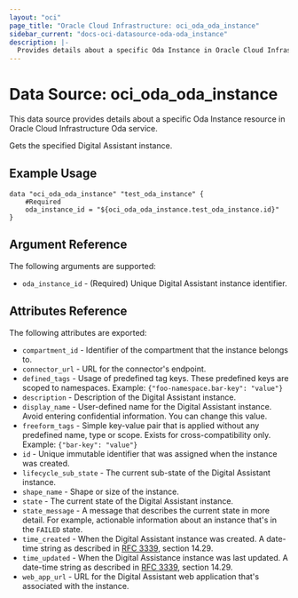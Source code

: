 ```yaml
---
layout: "oci"
page_title: "Oracle Cloud Infrastructure: oci_oda_oda_instance"
sidebar_current: "docs-oci-datasource-oda-oda_instance"
description: |-
  Provides details about a specific Oda Instance in Oracle Cloud Infrastructure Oda service
---
```


# Data Source: oci_oda_oda_instance
This data source provides details about a specific Oda Instance resource in Oracle Cloud Infrastructure Oda service.

Gets the specified Digital Assistant instance.

## Example Usage

```hcl
data "oci_oda_oda_instance" "test_oda_instance" {
	#Required
	oda_instance_id = "${oci_oda_oda_instance.test_oda_instance.id}"
}
```

## Argument Reference

The following arguments are supported:

* `oda_instance_id` - (Required) Unique Digital Assistant instance identifier.


## Attributes Reference

The following attributes are exported:

* `compartment_id` - Identifier of the compartment that the instance belongs to.
* `connector_url` - URL for the connector's endpoint.
* `defined_tags` - Usage of predefined tag keys. These predefined keys are scoped to namespaces. Example: `{"foo-namespace.bar-key": "value"}` 
* `description` - Description of the Digital Assistant instance.
* `display_name` - User-defined name for the Digital Assistant instance. Avoid entering confidential information. You can change this value. 
* `freeform_tags` - Simple key-value pair that is applied without any predefined name, type or scope. Exists for cross-compatibility only. Example: `{"bar-key": "value"}` 
* `id` - Unique immutable identifier that was assigned when the instance was created.
* `lifecycle_sub_state` - The current sub-state of the Digital Assistant instance.
* `shape_name` - Shape or size of the instance.
* `state` - The current state of the Digital Assistant instance.
* `state_message` - A message that describes the current state in more detail. For example, actionable information about an instance that's in the `FAILED` state. 
* `time_created` - When the Digital Assistant instance was created. A date-time string as described in [RFC 3339](https://tools.ietf.org/rfc/rfc3339), section 14.29.
* `time_updated` - When the Digital Assistance instance was last updated. A date-time string as described in [RFC 3339](https://tools.ietf.org/rfc/rfc3339), section 14.29.
* `web_app_url` - URL for the Digital Assistant web application that's associated with the instance.

